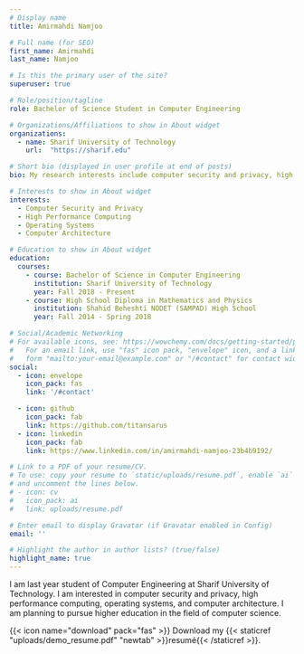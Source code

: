 ```yaml
---
# Display name
title: Amirmahdi Namjoo

# Full name (for SEO)
first_name: Amirmahdi
last_name: Namjoo

# Is this the primary user of the site?
superuser: true

# Role/position/tagline
role: Bachelor of Science Student in Computer Engineering

# Organizations/Affiliations to show in About widget
organizations:
  - name: Sharif University of Technology
    url:  "https://sharif.edu"

# Short bio (displayed in user profile at end of posts)
bio: My research interests include computer security and privacy, high performance computing, operating systems, and computer architecture.

# Interests to show in About widget
interests:
  - Computer Security and Privacy
  - High Performance Computing
  - Operating Systems
  - Computer Architecture

# Education to show in About widget
education:
  courses:
    - course: Bachelor of Science in Computer Engineering
      institution: Sharif University of Technology
      year: Fall 2018 - Present
    - course: High School Diploma in Mathematics and Physics
      institution: Shahid Beheshti NODET (SAMPAD) High School
      year: Fall 2014 - Spring 2018

# Social/Academic Networking
# For available icons, see: https://wowchemy.com/docs/getting-started/page-builder/#icons
#   For an email link, use "fas" icon pack, "envelope" icon, and a link in the
#   form "mailto:your-email@example.com" or "/#contact" for contact widget.
social:
  - icon: envelope
    icon_pack: fas
    link: '/#contact'

  - icon: github
    icon_pack: fab
    link: https://github.com/titansarus
  - icon: linkedin
    icon_pack: fab
    link: https://www.linkedin.com/in/amirmahdi-namjoo-23b4b9192/

# Link to a PDF of your resume/CV.
# To use: copy your resume to `static/uploads/resume.pdf`, enable `ai` icons in `params.yaml`,
# and uncomment the lines below.
# - icon: cv
#   icon_pack: ai
#   link: uploads/resume.pdf

# Enter email to display Gravatar (if Gravatar enabled in Config)
email: ''

# Highlight the author in author lists? (true/false)
highlight_name: true
---
```


I am last year student of Computer Engineering at Sharif University of Technology. I am interested in computer security and privacy, high performance computing, operating systems, and computer architecture. I am planning to pursue higher education in the field of computer science.

{{< icon name="download" pack="fas" >}} Download my {{< staticref "uploads/demo_resume.pdf" "newtab" >}}resumé{{< /staticref >}}.
